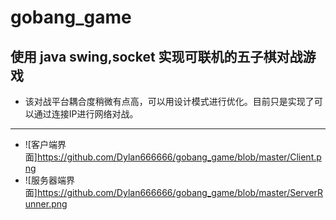 # gobang_game
## 使用 java swing,socket 实现可联机的五子棋对战游戏
* 该对战平台耦合度稍微有点高，可以用设计模式进行优化。目前只是实现了可以通过连接IP进行网络对战。
----
* ![客户端界面]https://github.com/Dylan666666/gobang_game/blob/master/Client.png
* ![服务器端界面]https://github.com/Dylan666666/gobang_game/blob/master/ServerRunner.png
